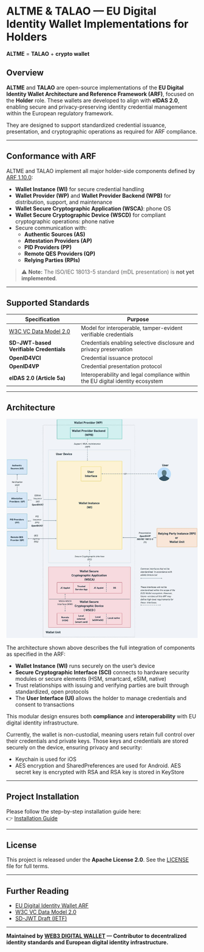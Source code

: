 # ALTME & TALAO — EU Digital Identity Wallet Implementations for Holders

**ALTME** = **TALAO** + **crypto wallet**

## Overview

**ALTME** and **TALAO** are open-source implementations of the **EU Digital Identity Wallet Architecture and Reference Framework (ARF)**, focused on the **Holder** role. These wallets are developed to align with **eIDAS 2.0**, enabling secure and privacy-preserving identity credential management within the European regulatory framework.

They are designed to support standardized credential issuance, presentation, and cryptographic operations as required for ARF compliance.

---

## Conformance with ARF

ALTME and TALAO implement all major holder-side components defined by [ARF 1.10.0](https://eu-digital-identity-wallet.github.io/eudi-doc-architecture-and-reference-framework/1.10.0/architecture-and-reference-framework-main/):

- **Wallet Instance (WI)** for secure credential handling
- **Wallet Provider (WP)** and **Wallet Provider Backend (WPB)** for distribution, support, and maintenance
- **Wallet Secure Cryptographic Application (WSCA)**: phone OS
- **Wallet Secure Cryptographic Device (WSCD)** for compliant cryptographic operations: phone native  
- Secure communication with:
  - **Authentic Sources (AS)**
  - **Attestation Providers (AP)**
  - **PID Providers (PP)**
  - **Remote QES Providers (QP)**
  - **Relying Parties (RPIs)**

> ⚠️ **Note:** The ISO/IEC 18013-5 standard (mDL presentation) is **not yet implemented**.

---

## Supported Standards

| Specification                                | Purpose |
|---------------------------------------------|---------|
| [W3C VC Data Model 2.0](https://www.w3.org/TR/vc-data-model-2.0/) | Model for interoperable, tamper-evident verifiable credentials |
| **SD-JWT-based Verifiable Credentials**      | Credentials enabling selective disclosure and privacy preservation |
| **OpenID4VCI**                               | Credential issuance protocol |
| **OpenID4VP**                                | Credential presentation protocol |
| **eIDAS 2.0 (Article 5a)**                   | Interoperability and legal compliance within the EU digital identity ecosystem |

---

## Architecture

![Global Architecture](doc/assets/architecture.png)

The architecture shown above describes the full integration of components as specified in the ARF:

- **Wallet Instance (WI)** runs securely on the user’s device
- **Secure Cryptographic Interface (SCI)** connects to hardware security modules or secure elements (HSM, smartcard, eSIM, native)
- Trust relationships with issuing and verifying parties are built through standardized, open protocols
- The **User Interface (UI)** allows the holder to manage credentials and consent to transactions

This modular design ensures both **compliance** and **interoperability** with EU digital identity infrastructure.

Currently, the wallet is non-custodial, meaning users retain full control over their credentials and private keys. Those keys and credentials are stored securely on the device, ensuring privacy and security:
- Keychain is used for iOS
- AES encryption and SharedPreferences are used for Android. AES secret key is encrypted with RSA and RSA key is stored in KeyStore

---

## Project Installation

Please follow the step-by-step installation guide here:  
👉 [Installation Guide](https://github.com/TalaoDAO/AltMe/blob/master/doc/installation.md)

---

## License

This project is released under the **Apache License 2.0**. See the [LICENSE](LICENSE) file for full terms.

---

## Further Reading

- [EU Digital Identity Wallet ARF](https://eu-digital-identity-wallet.github.io/eudi-doc-architecture-and-reference-framework/)
- [W3C VC Data Model 2.0](https://www.w3.org/TR/vc-data-model-2.0/)
- [SD-JWT Draft (IETF)](https://www.ietf.org/archive/id/draft-ietf-oauth-selective-disclosure-jwt-07.html)

---

**Maintained by [WEB3 DIGITAL WALLET](https://github.com/TalaoDAO) — Contributor to decentralized identity standards and European digital identity infrastructure.**
